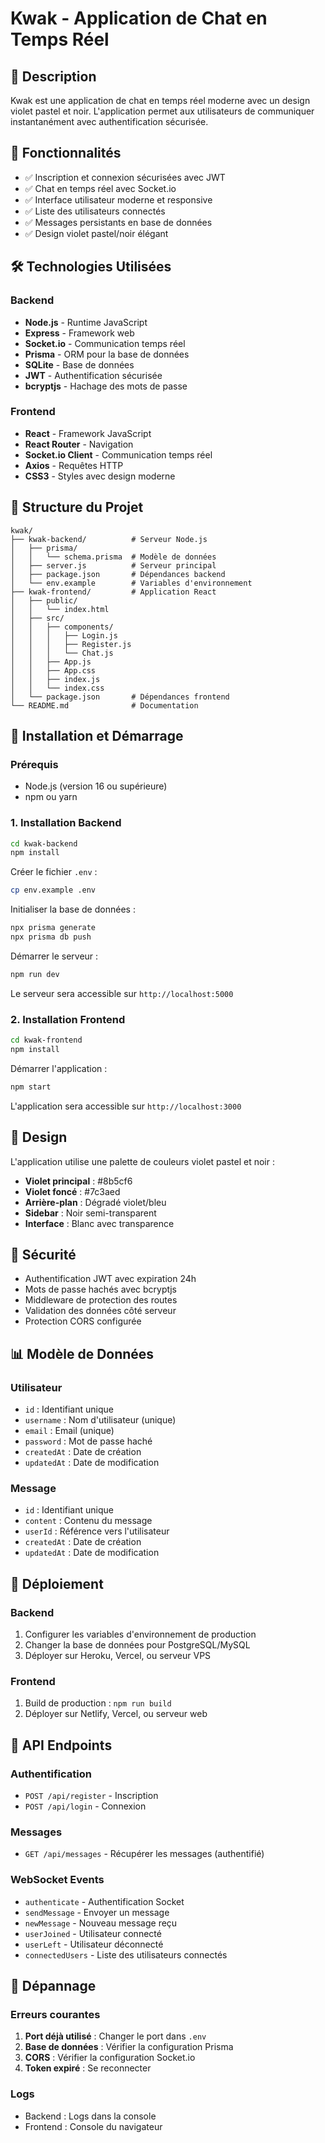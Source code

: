 # Kwak - Application de Chat en Temps Réel

## 🎯 Description
Kwak est une application de chat en temps réel moderne avec un design violet pastel et noir. L'application permet aux utilisateurs de communiquer instantanément avec authentification sécurisée.

## 🚀 Fonctionnalités
- ✅ Inscription et connexion sécurisées avec JWT
- ✅ Chat en temps réel avec Socket.io
- ✅ Interface utilisateur moderne et responsive
- ✅ Liste des utilisateurs connectés
- ✅ Messages persistants en base de données
- ✅ Design violet pastel/noir élégant

## 🛠️ Technologies Utilisées

### Backend
- **Node.js** - Runtime JavaScript
- **Express** - Framework web
- **Socket.io** - Communication temps réel
- **Prisma** - ORM pour la base de données
- **SQLite** - Base de données
- **JWT** - Authentification sécurisée
- **bcryptjs** - Hachage des mots de passe

### Frontend
- **React** - Framework JavaScript
- **React Router** - Navigation
- **Socket.io Client** - Communication temps réel
- **Axios** - Requêtes HTTP
- **CSS3** - Styles avec design moderne

## 📁 Structure du Projet

```
kwak/
├── kwak-backend/          # Serveur Node.js
│   ├── prisma/
│   │   └── schema.prisma  # Modèle de données
│   ├── server.js          # Serveur principal
│   ├── package.json       # Dépendances backend
│   └── env.example        # Variables d'environnement
├── kwak-frontend/         # Application React
│   ├── public/
│   │   └── index.html
│   ├── src/
│   │   ├── components/
│   │   │   ├── Login.js
│   │   │   ├── Register.js
│   │   │   └── Chat.js
│   │   ├── App.js
│   │   ├── App.css
│   │   ├── index.js
│   │   └── index.css
│   └── package.json       # Dépendances frontend
└── README.md              # Documentation
```

## 🚀 Installation et Démarrage

### Prérequis
- Node.js (version 16 ou supérieure)
- npm ou yarn

### 1. Installation Backend

```bash
cd kwak-backend
npm install
```

Créer le fichier `.env` :
```bash
cp env.example .env
```

Initialiser la base de données :
```bash
npx prisma generate
npx prisma db push
```

Démarrer le serveur :
```bash
npm run dev
```

Le serveur sera accessible sur `http://localhost:5000`

### 2. Installation Frontend

```bash
cd kwak-frontend
npm install
```

Démarrer l'application :
```bash
npm start
```

L'application sera accessible sur `http://localhost:3000`

## 🎨 Design

L'application utilise une palette de couleurs violet pastel et noir :
- **Violet principal** : #8b5cf6
- **Violet foncé** : #7c3aed
- **Arrière-plan** : Dégradé violet/bleu
- **Sidebar** : Noir semi-transparent
- **Interface** : Blanc avec transparence

## 🔐 Sécurité

- Authentification JWT avec expiration 24h
- Mots de passe hachés avec bcryptjs
- Middleware de protection des routes
- Validation des données côté serveur
- Protection CORS configurée

## 📊 Modèle de Données

### Utilisateur
- `id` : Identifiant unique
- `username` : Nom d'utilisateur (unique)
- `email` : Email (unique)
- `password` : Mot de passe haché
- `createdAt` : Date de création
- `updatedAt` : Date de modification

### Message
- `id` : Identifiant unique
- `content` : Contenu du message
- `userId` : Référence vers l'utilisateur
- `createdAt` : Date de création
- `updatedAt` : Date de modification

## 🚀 Déploiement

### Backend
1. Configurer les variables d'environnement de production
2. Changer la base de données pour PostgreSQL/MySQL
3. Déployer sur Heroku, Vercel, ou serveur VPS

### Frontend
1. Build de production : `npm run build`
2. Déployer sur Netlify, Vercel, ou serveur web

## 📝 API Endpoints

### Authentification
- `POST /api/register` - Inscription
- `POST /api/login` - Connexion

### Messages
- `GET /api/messages` - Récupérer les messages (authentifié)

### WebSocket Events
- `authenticate` - Authentification Socket
- `sendMessage` - Envoyer un message
- `newMessage` - Nouveau message reçu
- `userJoined` - Utilisateur connecté
- `userLeft` - Utilisateur déconnecté
- `connectedUsers` - Liste des utilisateurs connectés

## 🐛 Dépannage

### Erreurs courantes
1. **Port déjà utilisé** : Changer le port dans `.env`
2. **Base de données** : Vérifier la configuration Prisma
3. **CORS** : Vérifier la configuration Socket.io
4. **Token expiré** : Se reconnecter

### Logs
- Backend : Logs dans la console
- Frontend : Console du navigateur


